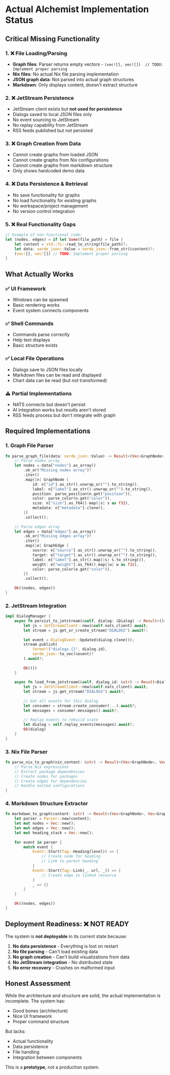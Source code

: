 # Actual Alchemist Implementation Status

## Critical Missing Functionality

### 1. ❌ File Loading/Parsing
- **Graph files**: Parser returns empty vectors - `(vec![], vec![])  // TODO: Implement proper parsing`
- **Nix files**: No actual Nix file parsing implementation
- **JSON graph data**: Not parsed into actual graph structures
- **Markdown**: Only displays content, doesn't extract structure

### 2. ❌ JetStream Persistence
- JetStream client exists but **not used for persistence**
- Dialogs saved to local JSON files only
- No event sourcing to JetStream
- No replay capability from JetStream
- RSS feeds published but not persisted

### 3. ❌ Graph Creation from Data
- Cannot create graphs from loaded JSON
- Cannot create graphs from Nix configurations  
- Cannot create graphs from markdown structure
- Only shows hardcoded demo data

### 4. ❌ Data Persistence & Retrieval
- No save functionality for graphs
- No load functionality for existing graphs
- No workspace/project management
- No version control integration

### 5. ❌ Real Functionality Gaps
```rust
// Example of non-functional code:
let (nodes, edges) = if let Some(file_path) = file {
    let content = std::fs::read_to_string(file_path)?;
    let data: serde_json::Value = serde_json::from_str(&content)?;
    (vec![], vec![]) // TODO: Implement proper parsing
}
```

## What Actually Works

### ✅ UI Framework
- Windows can be spawned
- Basic rendering works
- Event system connects components

### ✅ Shell Commands
- Commands parse correctly
- Help text displays
- Basic structure exists

### ✅ Local File Operations
- Dialogs save to JSON files locally
- Markdown files can be read and displayed
- Chart data can be read (but not transformed)

### ⚠️ Partial Implementations
- NATS connects but doesn't persist
- AI integration works but results aren't stored
- RSS feeds process but don't integrate with graph

## Required Implementations

### 1. Graph File Parser
```rust
fn parse_graph_file(data: serde_json::Value) -> Result<(Vec<GraphNode>, Vec<GraphEdge>)> {
    // Parse nodes array
    let nodes = data["nodes"].as_array()
        .ok_or("Missing nodes array")?
        .iter()
        .map(|n| GraphNode {
            id: n["id"].as_str().unwrap_or("").to_string(),
            label: n["label"].as_str().unwrap_or("").to_string(),
            position: parse_position(n.get("position")),
            color: parse_color(n.get("color")),
            size: n["size"].as_f64().map(|s| s as f32),
            metadata: n["metadata"].clone(),
        })
        .collect();
        
    // Parse edges array
    let edges = data["edges"].as_array()
        .ok_or("Missing edges array")?
        .iter()
        .map(|e| GraphEdge {
            source: e["source"].as_str().unwrap_or("").to_string(),
            target: e["target"].as_str().unwrap_or("").to_string(),
            label: e["label"].as_str().map(|s| s.to_string()),
            weight: e["weight"].as_f64().map(|w| w as f32),
            color: parse_color(e.get("color")),
        })
        .collect();
        
    Ok((nodes, edges))
}
```

### 2. JetStream Integration
```rust
impl DialogManager {
    async fn persist_to_jetstream(&self, dialog: &Dialog) -> Result<()> {
        let js = JetStreamClient::new(&self.nats_client).await;
        let stream = js.get_or_create_stream("DIALOGS").await?;
        
        let event = DialogEvent::Updated(dialog.clone());
        stream.publish(
            format!("dialogs.{}", dialog.id),
            serde_json::to_vec(&event)?
        ).await?;
        
        Ok(())
    }
    
    async fn load_from_jetstream(&self, dialog_id: &str) -> Result<Dialog> {
        let js = JetStreamClient::new(&self.nats_client).await;
        let stream = js.get_stream("DIALOGS").await?;
        
        // Get all events for this dialog
        let consumer = stream.create_consumer(...).await?;
        let messages = consumer.messages().await?;
        
        // Replay events to rebuild state
        let dialog = self.replay_events(messages).await?;
        Ok(dialog)
    }
}
```

### 3. Nix File Parser
```rust
fn parse_nix_to_graph(nix_content: &str) -> Result<(Vec<GraphNode>, Vec<GraphEdge>)> {
    // Parse Nix expressions
    // Extract package dependencies
    // Create nodes for packages
    // Create edges for dependencies
    // Handle nested configurations
}
```

### 4. Markdown Structure Extractor
```rust
fn markdown_to_graph(content: &str) -> Result<(Vec<GraphNode>, Vec<GraphEdge>)> {
    let parser = Parser::new(content);
    let mut nodes = Vec::new();
    let mut edges = Vec::new();
    let mut heading_stack = Vec::new();
    
    for event in parser {
        match event {
            Event::Start(Tag::Heading(level)) => {
                // Create node for heading
                // Link to parent heading
            }
            Event::Start(Tag::Link(_, url, _)) => {
                // Create edge to linked resource
            }
            _ => {}
        }
    }
    
    Ok((nodes, edges))
}
```

## Deployment Readiness: ❌ NOT READY

The system is **not deployable** in its current state because:

1. **No data persistence** - Everything is lost on restart
2. **No file parsing** - Can't load existing data
3. **No graph creation** - Can't build visualizations from data
4. **No JetStream integration** - No distributed state
5. **No error recovery** - Crashes on malformed input

## Honest Assessment

While the architecture and structure are solid, the actual implementation is incomplete. The system has:
- Good bones (architecture)
- Nice UI framework
- Proper command structure

But lacks:
- Actual functionality
- Data persistence
- File handling
- Integration between components

This is a **prototype**, not a production system.